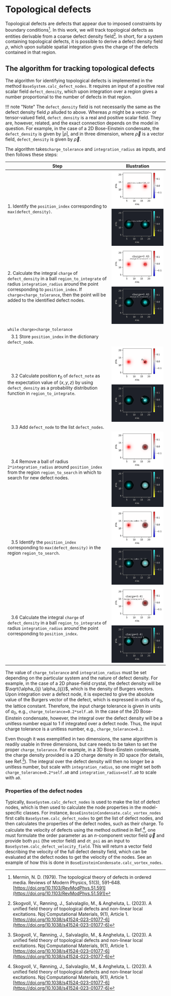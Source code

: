 # Topological defects

Topological defects are defects that appear due to imposed constraints by boundary conditions[^merminTopologicalTheoryDefects1979].
In this work, we will track topological defects as entities derivable from a coarse defect density field[^skogvollUnifiedFieldTheory2023].
In short, for a system containing topological defects, it is possible to derive a defect density field $\rho$, which upon suitable spatial integration gives the charge of the defects contained in that region.

## The algorithm for tracking topological defects

The algorithm for identifying topological defects is implemented in the method `BaseSystem.calc_defect_nodes`.
It requires an input of a positive real scalar field `defect_density`, which upon integration over a region gives a number proportional to the number of defects in that region.

!!! note "Note"
    The `defect_density` field is not necessarily the same as the defect density field $\rho$ alluded to above.
    Whereas $\rho$ might be a vector- or tensor-valued field, `defect_density` is a real and positive scalar field.
    They are, however, related, and the exact connection depends on the model in question. 
    For example, in the case of a 2D Bose-Einstein condensate, the `defect_density` is given by $|\rho|$, and in three dimension, where $\vec \rho$ is a vector field, `defect_density` is given by $\vec \rho$. 

The algorithm takes`charge_tolerance` and `integration_radius` as inputs, and then follows these steps:

| Step | Illustration|
|----|----|
| 1. Identify the `position_index` corresponding to `max(defect_density)`. | ![Illustration of step 1](img/topological_defects_algorithm_1.png#only-light) ![Illustration of step 1](img/topological_defects_algorithm_1-colorinverted.png#only-dark)  |
| 2. Calculate the integral `charge` of `defect_density` in a ball `region_to_integrate` of radius `integration_radius` around the point corresponding to `position_index`. If `charge>charge_tolerance`, then the point will be added to the identified defect nodes. | ![Illustration of step 2](img/topological_defects_algorithm_2.png#only-light) ![Illustration of step 2](img/topological_defects_algorithm_2-colorinverted.png#only-dark)|
| `while` `charge>charge_tolerance` | |
| &nbsp;&nbsp; 3.1 Store `position_index` in the dictionary `defect_node`.  | |
| &nbsp;&nbsp; 3.2 Calculate position $\mathbf r_0$ of `defect_note` as the expectation value of $(x,y,z)$ by using `defect_density` as a probability distribution function in `region_to_integrate`. | ![Illustration of step 3.2](img/topological_defects_algorithm_3_2.png#only-light) ![Illustration of step 3.2](img/topological_defects_algorithm_3_2-colorinverted.png#only-dark)  |
| &nbsp;&nbsp; 3.3 Add `defect_node` to the list `defect_nodes`. | |
| &nbsp;&nbsp; 3.4 Remove a ball of radius `2*integration_radius` around `position_index` from the region `region_to_search` in which to search for new defect nodes. | ![Illustration of step 3.4](img/topological_defects_algorithm_3_4.png#only-light) ![Illustration of step 3.4](img/topological_defects_algorithm_3_4-colorinverted.png#only-dark) |
| &nbsp;&nbsp; 3.5 Identify the `position_index` corresponding to `max(defect_density)` in the region `region_to_search`. | ![Illustration of step 3.5](img/topological_defects_algorithm_3_5.png#only-light) ![Illustration of step 3.5](img/topological_defects_algorithm_3_5-colorinverted.png#only-dark) |
| &nbsp;&nbsp; 3.6 Calculate the integral `charge` of `defect_density` in a ball `region_to_integrate` of radius `integration_radius` around the point corresponding to `position_index`. | ![Illustration of step 3.6](img/topological_defects_algorithm_3_6.png#only-light) ![Illustration of step 3.6](img/topological_defects_algorithm_3_6-colorinverted.png#only-dark)|

The value of `charge_tolerance` and `integration_radius` must be set depending on the particular system and the nature of defect density.
For example, in the case of a 2D phase-field crystal, the defect density will be $\sqrt{\alpha_{ij} \alpha_{ij}}$, which is the density of Burgers vectors.
Upon integration over a defect node, it is expected to give the absolute value of the Burgers vector of the defect, which is expressed in units of $a_0$, the lattice constant.
Therefore, the input charge tolerance is given in units of $a_0$, e.g., `charge_tolerance=0.2*self.a0`.
In the case of the 2D Bose-Einstein condensate, however, the integral over the defect density will be a unitless number equal to $1$ if integrated over a defect node.
Thus, the input charge tolerance is a unitless number, e.g., `charge_tolerance=0.2`.

Even though it was exemplified in two dimensions, the same algorithm is readily usable in three dimensions, but care needs to be taken to set the proper `charge_tolerance`.
For example, in a 3D Bose-Einstein condensate, the charge density provided is a 2D charge density in 3D space (for details, see Ref.[^skogvollUnifiedFieldTheory2023]).
The integral over the defect density will then no longer be a unitless number, but scale with `integration_radius`, so one might set both `charge_tolerance=0.2*self.a0` and `integration_radius=self.a0` to scale with `a0`.

### Properties of the defect nodes

Typically, `BaseSystem.calc_defect_nodes` is used to make the list of defect nodes, which is then used to calculate the node properties in the model-specific classes.
For instance, `BoseEinsteinCondensate.calc_vortex_nodes` first calls `BaseSystem.calc_defect_nodes` to get the list of defect nodes, and then calculates the properties of the defect nodes, such as their charge.
To calculate the velocity of defects using the method outlined in Ref.[^skogvollUnifiedFieldTheory2023], one must formulate the order parameter as an $n$-component vector field $\vec \psi$ and provide both `psi` (the vector field) and `dt_psi` as an input to `BaseSystem.calc_defect_velocity_field`.
This will return a vector field describing the velocity of the full defect density field, which can be evaluated at the defect nodes to get the velocity of the nodes.
See an example of how this is done in `BoseEinsteinCondensate.calc_vortex_nodes`.




[^merminTopologicalTheoryDefects1979]: Mermin, N. D. (1979). The topological theory of defects in ordered media. Reviews of Modern Physics, 51(3), 591–648. [https://doi.org/10.1103/RevModPhys.51.591](https://doi.org/10.1103/RevModPhys.51.591)

[^skogvollUnifiedFieldTheory2023]: Skogvoll, V., Rønning, J., Salvalaglio, M., & Angheluta, L. (2023). A unified field theory of topological defects and non-linear local excitations. Npj Computational Materials, 9(1), Article 1. [https://doi.org/10.1038/s41524-023-01077-6](https://doi.org/10.1038/s41524-023-01077-6)
